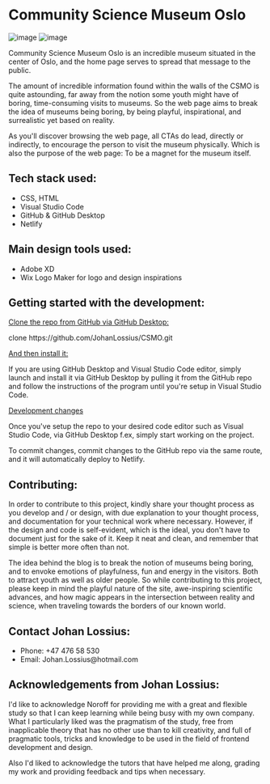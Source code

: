 <h1>Community Science Museum Oslo</h2>

![image](https://user-images.githubusercontent.com/52312393/224545402-303bcafd-fd4a-4d6c-93ec-9c8d0ec8142c.png)
![image](https://user-images.githubusercontent.com/52312393/224545416-4a309500-c0b2-4eec-919d-ef18e53519d8.png)


<p>Community Science Museum Oslo is an incredible museum situated in the center of Oslo, and the home page serves to spread that message to the public.</p>
<p>The amount of incredible information found within the walls of the CSMO is quite astounding, far away from the notion some youth might have of boring, time-consuming visits to museums. So the web page aims to break the idea of museums being boring, by being playful, inspirational, and surrealistic yet based on reality.</p>

<p>As you'll discover browsing the web page, all CTAs do lead, directly or indirectly, to encourage the person to visit the museum physically. Which is also the purpose of the web page: To be a magnet for the museum itself.</p>

<h2>Tech stack used:</h2>
<ul>
    <li>CSS, HTML</li>
    <li>Visual Studio Code</li>
    <li>GitHub & GitHub Desktop</li>
    <li>Netlify</li>
</ul>
  
<h2>Main design tools used:</h2>
<ul>
    <li>Adobe XD</li>
    <li>Wix Logo Maker for logo and design inspirations</li>
</ul>

  <h2>Getting started with the development:</h2>
  <ins>Clone the repo from GitHub via GitHub Desktop:</ins>
  <p>clone https://github.com/JohanLossius/CSMO.git</p>

  <ins>And then install it:</ins>
  <p>If you are using GitHub Desktop and Visual Studio Code editor, simply launch and install it via GitHub Desktop by pulling it from the GitHub repo and follow the instructions of the program until you're setup in Visual Studio Code.</p>

<ins>Development changes</ins>
<p>Once you've setup the repo to your desired code editor such as Visual Studio Code, via GitHub Desktop f.ex, simply start working on the project.</p>
<p>To commit changes, commit changes to the GitHub repo via the same route, and it will automatically deploy to Netlify.</p>

<h2>Contributing:</h2>
<p>In order to contribute to this project, kindly share your thought process as you develop and / or design, with due explanation to your thought process, and documentation for your technical work where necessary. However, if the design and code is self-evident, which is the ideal, you don't have to document just for the sake of it. Keep it neat and clean, and remember that simple is better more often than not.</p>
<p>The idea behind the blog is to break the notion of museums being boring, and to envoke emotions of playfulness, fun and energy in the visitors. Both to attract youth as well as older people. So while contributing to this project, please keep in mind the playful nature of the site, awe-inspiring scientific advances, and how magic appears in the intersection between reality and science, when traveling towards the borders of our known world.</p>

<h2>Contact Johan Lossius:</h2>
<ul>
  <li>Phone: +47 476 58 530</li>
  <li>Email: Johan.Lossius@hotmail.com</li>
</ul>

<h2>Acknowledgements from Johan Lossius:</h2>
<p>I'd like to acknowledge Noroff for providing me with a great and flexible study so that I can keep learning while being busy with my own company. What I particularly liked was the pragmatism of the study, free from inapplicable theory that has no other use than to kill creativity, and full of pragmatic tools, tricks and knowledge to be used in the field of frontend development and design.</p>
<p>Also I'd liked to acknowledge the tutors that have helped me along, grading my work and providing feedback and tips when necessary.</p>
